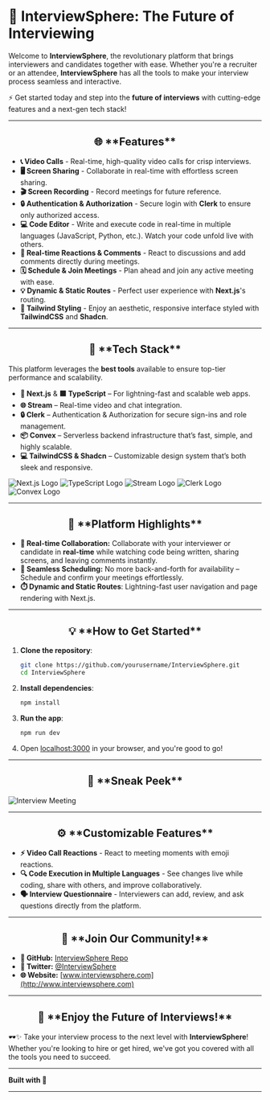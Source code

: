 # 🚀 **InterviewSphere: The Future of Interviewing**

Welcome to **InterviewSphere**, the revolutionary platform that brings interviewers and candidates together with ease. Whether you're a recruiter or an attendee, **InterviewSphere** has all the tools to make your interview process seamless and interactive.

⚡ Get started today and step into the **future of interviews** with cutting-edge features and a next-gen tech stack!

---

<h2 align="center">🌐 **Features**</h2>

- **📞 Video Calls** - Real-time, high-quality video calls for crisp interviews.
- **🖥️ Screen Sharing** - Collaborate in real-time with effortless screen sharing.
- **🎬 Screen Recording** - Record meetings for future reference.
- **🔒 Authentication & Authorization** - Secure login with **Clerk** to ensure only authorized access.
- **💻 Code Editor** - Write and execute code in real-time in multiple languages (JavaScript, Python, etc.). Watch your code unfold live with others.
- **🤖 Real-time Reactions & Comments** - React to discussions and add comments directly during meetings.
- **🗓️ Schedule & Join Meetings** - Plan ahead and join any active meeting with ease.
- **💡 Dynamic & Static Routes** - Perfect user experience with **Next.js**'s routing.
- **💎 Tailwind Styling** - Enjoy an aesthetic, responsive interface styled with **TailwindCSS** and **Shadcn**.

---

<h2 align="center">🔧 **Tech Stack**</h2>

This platform leverages the **best tools** available to ensure top-tier performance and scalability.

- **🔵 Next.js** & **🟩 TypeScript** – For lightning-fast and scalable web apps.
- **🌐 Stream** – Real-time video and chat integration.
- **🔒 Clerk** – Authentication & Authorization for secure sign-ins and role management.
- **📦 Convex** – Serverless backend infrastructure that’s fast, simple, and highly scalable.
- **💻 TailwindCSS & Shadcn** – Customizable design system that’s both sleek and responsive.

![Next.js Logo](https://img.shields.io/badge/Next.js-000000?style=flat&logo=nextdotjs&logoColor=white)
![TypeScript Logo](https://img.shields.io/badge/TypeScript-3178C6?style=flat&logo=typescript&logoColor=white)
![Stream Logo](https://img.shields.io/badge/Stream-30B4FF?style=flat&logo=stream&logoColor=white)
![Clerk Logo](https://img.shields.io/badge/Clerk-50b4fc?style=flat&logo=clerk&logoColor=white)
![Convex Logo](https://img.shields.io/badge/Convex-F6B900?style=flat&logo=convex&logoColor=black)

---

<h2 align="center">🌟 **Platform Highlights**</h2>

- **🔴 Real-time Collaboration:** Collaborate with your interviewer or candidate in **real-time** while watching code being written, sharing screens, and leaving comments instantly.
- **📅 Seamless Scheduling:** No more back-and-forth for availability – Schedule and confirm your meetings effortlessly.
- **⏱️ Dynamic and Static Routes**: Lightning-fast user navigation and page rendering with Next.js.

---

<h2 align="center">💡 **How to Get Started**</h2>

1. **Clone the repository**:
   ```bash
   git clone https://github.com/yourusername/InterviewSphere.git
   cd InterviewSphere
   ```

2. **Install dependencies**:
   ```bash
   npm install
   ```

3. **Run the app**:
   ```bash
   npm run dev
   ```

4. Open [localhost:3000](http://localhost:3000) in your browser, and you're good to go!

---

<h2 align="center">📸 **Sneak Peek**</h2>

![Interview Meeting](https://media.giphy.com/media/XrM3JZf5KlYMO/giphy.gif)

---

<h2 align="center">⚙️ **Customizable Features**</h2>

- **⚡ Video Call Reactions** - React to meeting moments with emoji reactions.
- **🔍 Code Execution in Multiple Languages** - See changes live while coding, share with others, and improve collaboratively.
- **🗣️ Interview Questionnaire** - Interviewers can add, review, and ask questions directly from the platform.

---

<h2 align="center">📢 **Join Our Community!**</h2>

- **🔗 GitHub:** [InterviewSphere Repo](https://github.com/yourusername/InterviewSphere)
- **📣 Twitter:** [@InterviewSphere](https://twitter.com/InterviewSphere)
- **🌐 Website:** [www.interviewsphere.com](http://www.interviewsphere.com)

---

<h2 align="center">🎉 **Enjoy the Future of Interviews!**</h2>

🕶️✨ Take your interview process to the next level with **InterviewSphere**! Whether you're looking to hire or get hired, we've got you covered with all the tools you need to succeed. 

---

**Built with 💙**

---
